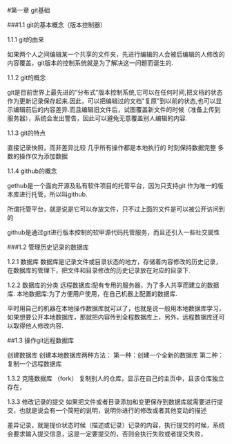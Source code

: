 #第一章  git基础

###1.1 git的基本概念（版本控制器）

1.1.1 git的由来

如果两个人之间编辑某一个共享的文件夹，先进行编辑的人会被后编辑的人修改的内容覆盖，git版本的控制系统就是为了解决这一问题而诞生的.

1.1.2 git的概念

git是目前世界上最先进的“分布式”版本控制系统,它可以在任何时间,把文档的状态作为更新记录保存起来.因此，可以把编辑过的文档"复原"到以前的状态,也可以显示编辑前后的内容差异.而且编辑旧文件后，试图覆盖新文件的时候（准备上传到服务器），系统会发出警告，因此可以避免无意覆盖别人编辑的内容.

1.1.3 git的特点

直接记录快照，而非差异比较
几乎所有操作都是本地执行的
时刻保持数据完整
多数的操作仅为添加数据

1.1.4 github的概念

gethub是一个面向开源及私有软件项目的托管平台，因为只支持git
作为唯一的版本库进行托管，所以叫github.

所谓托管平台，就是说是它可以存放文件，只不过上面的文件是可以被公开访问到的

github是通过git进行版本控制的软甲源代码托管服务，而且还引入一些社交属性

###1.2 管理历史记录的数据库

1.2.1 数据库
数据库是记录文件或目录状态的地方，存储着内容修改的历史记录，在数据库的管理下，把文件和目录修改的历史记录放在对应的目录下.

1.2.2 数据库的分类
远程数据库:配有专用的服务器，为了多人共享而建立的数据库.
本地数据库:为了方便用户使用，在自己机器上配置的数据库.

平时用自己的机器在本地操作数据库就可以了，也就是说一般用本地数据库学习，如果想要公开本地数据库，那就把内容传到全程数据库上，另外，远程数据库还可以取得他人修改内容.

##1.3 操作git远程数据库

创建数据库
创建本地数据库两种方法：
第一种：创建一个全新的数据库
第二种：复制一个远程数据库

1.3.2 克隆数据库 （fork）
复制别人的仓库，显示在自己的主页中，且该仓库独立存在，

1.3.3 修改记录的提交
如果把文件或者目录添加和变更保存到数据库就需要进行提交，也就是说会有一个简短的说明，说明你进行的修改或者其他变动的描述

差异记录，就是提价状态时候（描述或记录）记录的内容，执行提交的时候，系统会要求输入提交信息，这是一定要提交的，否则会执行失败或者提交失败，




